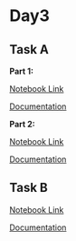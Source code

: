 # Day3

## Task A

**Part 1:**

[Notebook Link]()

[Documentation]()

**Part 2:**

[Notebook Link]()

[Documentation]()

## Task B

[Notebook Link](Day3/Detox_With_TPU_Day_3_10DaysofMLChallenge.ipynb)

[Documentation](Day3/TaskB.md)
